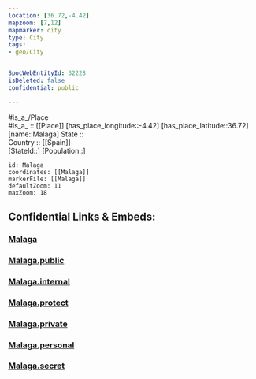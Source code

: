 ```yaml
---
location: [36.72,-4.42] 
mapzoom: [7,12] 
mapmarker: city 
type: City
tags:
- geo/City


SpocWebEntityId: 32228
isDeleted: false
confidential: public

---
```

#is_a_/Place  
#is_a_ :: [[Place]] 
[has_place_longitude::-4.42] 
[has_place_latitude::36.72] 
[name::Malaga] 
State ::  
Country :: [[Spain]]  
[StateId::] 
[Population::] 



```leaflet
id: Malaga
coordinates: [[Malaga]] 
markerFile: [[Malaga]] 
defaultZoom: 11 
maxZoom: 18
```


## Confidential Links & Embeds: 

### [Malaga](/_Standards/Earth/Continent/Europe/Europe~South/Spain/Provinces~Spain/Andalusia/Málaga.Province/City/Malaga.md) 

### [Malaga.public](/_public/Earth/Continent/Europe/Europe~South/Spain/Provinces~Spain/Andalusia/Málaga.Province/City/Malaga.public.md) 

### [Malaga.internal](/_internal/Earth/Continent/Europe/Europe~South/Spain/Provinces~Spain/Andalusia/Málaga.Province/City/Malaga.internal.md) 

### [Malaga.protect](/_protect/Earth/Continent/Europe/Europe~South/Spain/Provinces~Spain/Andalusia/Málaga.Province/City/Malaga.protect.md) 

### [Malaga.private](/_private/Earth/Continent/Europe/Europe~South/Spain/Provinces~Spain/Andalusia/Málaga.Province/City/Malaga.private.md) 

### [Malaga.personal](/_personal/Earth/Continent/Europe/Europe~South/Spain/Provinces~Spain/Andalusia/Málaga.Province/City/Malaga.personal.md) 

### [Malaga.secret](/_secret/Earth/Continent/Europe/Europe~South/Spain/Provinces~Spain/Andalusia/Málaga.Province/City/Malaga.secret.md)

